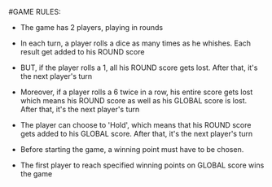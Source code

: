 #GAME RULES:

- The game has 2 players, playing in rounds

- In each turn, a player rolls a dice as many times as he whishes. Each result get added to his ROUND score

- BUT, if the player rolls a 1, all his ROUND score gets lost. After that, it's the next player's turn

- Moreover, if a player rolls a 6 twice in a row, his entire score gets lost
which means his ROUND score as well as his GLOBAL score is lost. After that, it's the next player's turn

- The player can choose to 'Hold', which means that his ROUND score gets added to his GLOBAL score. After that, it's the next player's turn

- Before starting the game, a winning point must have to be chosen.

- The first player to reach specified winning points on GLOBAL score wins the game
